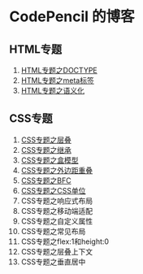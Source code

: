 # CodePencil 的博客

## HTML专题
1. [HTML专题之DOCTYPE](https://github.com/wjw020206/blog/issues/1)
2. [HTML专题之meta标签](https://github.com/wjw020206/blog/issues/2)
3. [HTML专题之语义化](https://github.com/wjw020206/blog/issues/3)

## CSS专题
1. [CSS专题之层叠](https://github.com/wjw020206/blog/issues/4)
2. [CSS专题之继承](https://github.com/wjw020206/blog/issues/5)
3. [CSS专题之盒模型](https://github.com/wjw020206/blog/issues/6)
4. [CSS专题之外边距重叠](https://github.com/wjw020206/blog/issues/7)
5. [CSS专题之BFC](https://github.com/wjw020206/blog/issues/8)
6. [CSS专题之CSS单位](https://github.com/wjw020206/blog/issues/9)
7. CSS专题之响应式布局
8. CSS专题之移动端适配
9. CSS专题之自定义属性
10. CSS专题之常见布局
11. CSS专题之flex:1和height:0
12. CSS专题之层叠上下文
13. CSS专题之垂直居中
